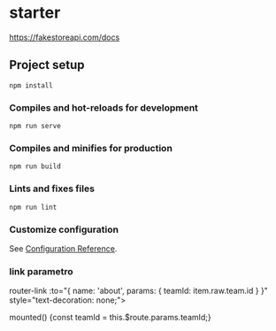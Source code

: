 # starter

https://fakestoreapi.com/docs

## Project setup
```
npm install
```

### Compiles and hot-reloads for development
```
npm run serve
```

### Compiles and minifies for production
```
npm run build
```

### Lints and fixes files
```
npm run lint
```

### Customize configuration
See [Configuration Reference](https://cli.vuejs.org/config/).

### link parametro
router-link :to="{ name: 'about', params: { teamId: item.raw.team.id } }" style="text-decoration: none;">

mounted() {const teamId = this.$route.params.teamId;}

